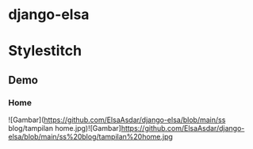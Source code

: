 # django-elsa
# Stylestitch

## Demo
### Home
![Gambar](https://github.com/ElsaAsdar/django-elsa/blob/main/ss blog/tampilan home.jpg)![Gambar]https://github.com/ElsaAsdar/django-elsa/blob/main/ss%20blog/tampilan%20home.jpg